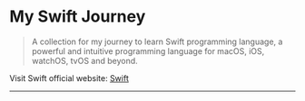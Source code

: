 # My Swift Journey

> A collection for my journey to learn Swift programming language, a powerful and intuitive programming language for macOS, iOS, watchOS, tvOS and beyond.

Visit Swift official website: [Swift](https://developer.apple.com/swift/)

---
